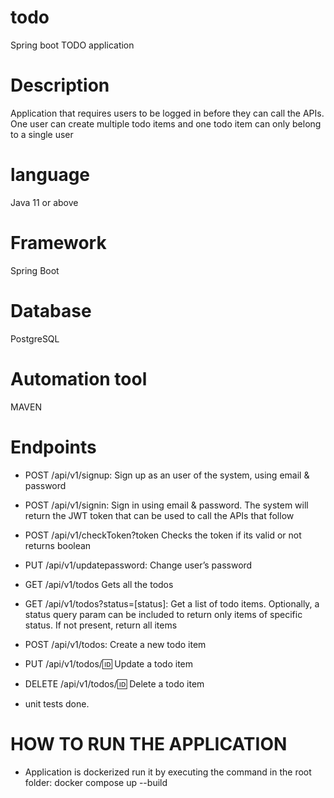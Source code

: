 # todo
Spring boot TODO application 

# Description 
Application that requires users to be logged in before they can call the APIs. One user can create multiple todo items and one todo item can only belong to a single user

# language 
Java 11 or above

# Framework 
Spring Boot

# Database 
PostgreSQL

# Automation tool
MAVEN

# Endpoints

* POST /api/v1/signup: Sign up as an user of the system, using email & password
* POST /api/v1/signin: Sign in using email & password. The system will return the JWT token that can be used to call the APIs that follow
* POST /api/v1/checkToken?token Checks the token if its valid or not returns boolean
* PUT /api/v1/updatepassword: Change user’s password
* GET /api/v1/todos Gets all the todos
* GET /api/v1/todos?status=[status]: Get a list of todo items. Optionally, a status query param can be included to return only items of specific status. If not present, return all items
* POST /api/v1/todos: Create a new todo item
* PUT /api/v1/todos/:id: Update a todo item
* DELETE /api/v1/todos/:id: Delete a todo item

* unit tests done.

# HOW TO RUN THE APPLICATION

* Application is dockerized run it by executing the command in the root folder: docker compose up --build

